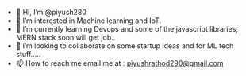 - 👋 Hi, I’m @piyush280
- 👀 I’m interested in Machine learning and IoT. 
- 🌱 I’m currently learning Devops and some of the javascript libraries, MERN stack soon will get job..
- 💞️ I’m looking to collaborate on some startup ideas and for ML tech stuff.....
- 📫 How to reach me email me at : piyushrathod290@gmail.com

<!---
piyush280/piyush280 is a ✨ special ✨ repository because its `README.md` (this file) appears on your GitHub profile.
You can click the Preview link to take a look at your changes.
--->
